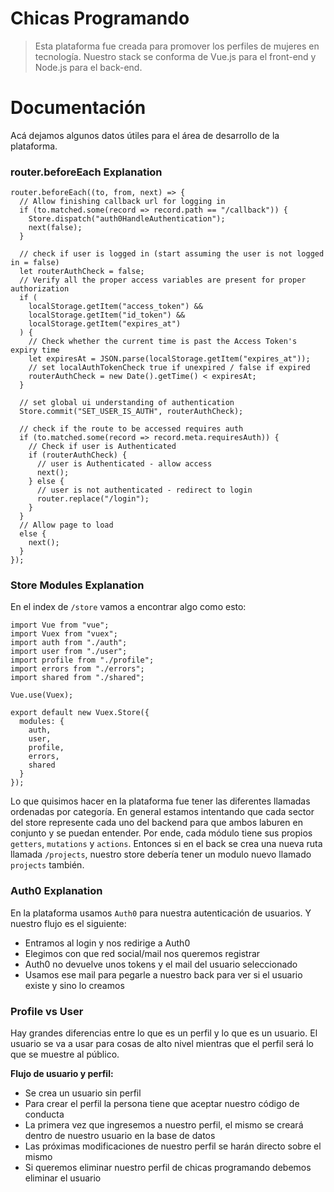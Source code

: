 # Chicas Programando

> Esta plataforma fue creada para promover los perfiles de mujeres en tecnología. Nuestro stack se conforma de Vue.js para el front-end y Node.js para el back-end.

# Documentación
Acá dejamos algunos datos útiles para el área de desarrollo de la plataforma.

### router.beforeEach Explanation

```
router.beforeEach((to, from, next) => {
  // Allow finishing callback url for logging in
  if (to.matched.some(record => record.path == "/callback")) {
    Store.dispatch("auth0HandleAuthentication");
    next(false);
  }

  // check if user is logged in (start assuming the user is not logged in = false)
  let routerAuthCheck = false;
  // Verify all the proper access variables are present for proper authorization
  if (
    localStorage.getItem("access_token") &&
    localStorage.getItem("id_token") &&
    localStorage.getItem("expires_at")
  ) {
    // Check whether the current time is past the Access Token's expiry time
    let expiresAt = JSON.parse(localStorage.getItem("expires_at"));
    // set localAuthTokenCheck true if unexpired / false if expired
    routerAuthCheck = new Date().getTime() < expiresAt;
  }

  // set global ui understanding of authentication
  Store.commit("SET_USER_IS_AUTH", routerAuthCheck);

  // check if the route to be accessed requires auth
  if (to.matched.some(record => record.meta.requiresAuth)) {
    // Check if user is Authenticated
    if (routerAuthCheck) {
      // user is Authenticated - allow access
      next();
    } else {
      // user is not authenticated - redirect to login
      router.replace("/login");
    }
  }
  // Allow page to load
  else {
    next();
  }
});
```

### Store Modules Explanation
En el index de `/store` vamos a encontrar algo como esto:

```
import Vue from "vue";
import Vuex from "vuex";
import auth from "./auth";
import user from "./user";
import profile from "./profile";
import errors from "./errors";
import shared from "./shared";

Vue.use(Vuex);

export default new Vuex.Store({
  modules: {
    auth,
    user,
    profile,
    errors,
    shared
  }
});
```

Lo que quisimos hacer en la plataforma fue tener las diferentes llamadas ordenadas por categoría. En general estamos intentando que cada sector del store represente cada uno del backend para que ambos laburen en conjunto y se puedan entender. Por ende, cada módulo tiene sus propios `getters`, `mutations` y `actions`. Entonces si en el back se crea una nueva ruta llamada `/projects`, nuestro store debería tener un modulo nuevo llamado `projects` también.

### Auth0 Explanation

En la plataforma usamos `Auth0` para nuestra autenticación de usuarios. Y nuestro flujo es el siguiente:

- Entramos al login y nos redirige a Auth0
- Elegimos con que red social/mail nos queremos registrar
- Auth0 no devuelve unos tokens y el mail del usuario seleccionado
- Usamos ese mail para pegarle a nuestro back para ver si el usuario existe y sino lo creamos

### Profile vs User
Hay grandes diferencias entre lo que es un perfil y lo que es un usuario. El usuario se va a usar para cosas de alto nivel mientras que el perfil será lo que se muestre al público. 

**Flujo de usuario y perfil:**
- Se crea un usuario sin perfil
- Para crear el perfil la persona tiene que aceptar nuestro código de conducta
- La primera vez que ingresemos a nuestro perfil, el mismo se creará dentro de nuestro usuario en la base de datos
- Las próximas modificaciones de nuestro perfil se harán directo sobre el mismo
- Si queremos eliminar nuestro perfil de chicas programando debemos eliminar el usuario
